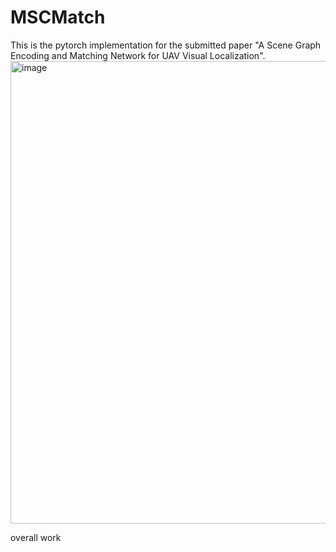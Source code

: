 # MSCMatch
This is the pytorch implementation for the submitted paper "A Scene Graph Encoding and Matching Network for UAV Visual Localization".
<img width="924" height="740" alt="image" src="https://github.com/user-attachments/assets/1cdf6cbd-f018-40b1-9acc-5789d180ed76" />

overall work
